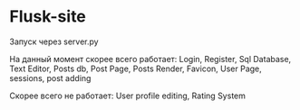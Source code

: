 # Flusk-site
Запуск через server.py

На данный момент скорее всего работает:
Login,
Register,
Sql Database,
Text Editor,
Posts db,
Post Page,
Posts Render,
Favicon,
User Page,
sessions,
post adding

Скорее всего не работает:
User profile editing,
Rating System 
